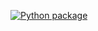 [![Python package](https://github.com/david-ellinger/katas/actions/workflows/hangman.yaml/badge.svg)](https://github.com/david-ellinger/katas/actions/workflows/hangman.yaml)
